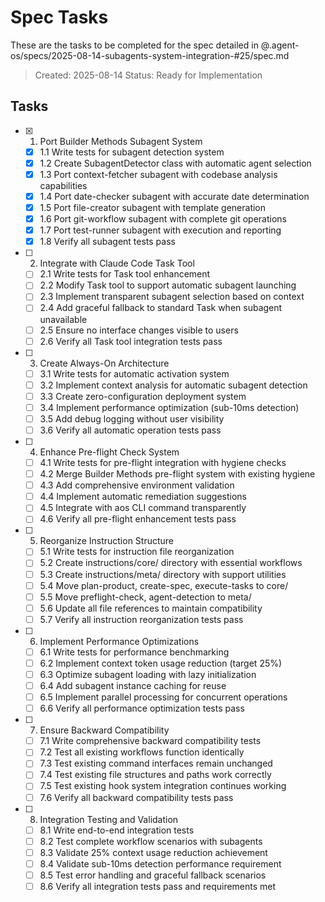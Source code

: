 # Spec Tasks

These are the tasks to be completed for the spec detailed in @.agent-os/specs/2025-08-14-subagents-system-integration-#25/spec.md

> Created: 2025-08-14
> Status: Ready for Implementation

## Tasks

- [x] 1. Port Builder Methods Subagent System
  - [x] 1.1 Write tests for subagent detection system
  - [x] 1.2 Create SubagentDetector class with automatic agent selection
  - [x] 1.3 Port context-fetcher subagent with codebase analysis capabilities
  - [x] 1.4 Port date-checker subagent with accurate date determination
  - [x] 1.5 Port file-creator subagent with template generation
  - [x] 1.6 Port git-workflow subagent with complete git operations
  - [x] 1.7 Port test-runner subagent with execution and reporting
  - [x] 1.8 Verify all subagent tests pass

- [ ] 2. Integrate with Claude Code Task Tool
  - [ ] 2.1 Write tests for Task tool enhancement
  - [ ] 2.2 Modify Task tool to support automatic subagent launching
  - [ ] 2.3 Implement transparent subagent selection based on context
  - [ ] 2.4 Add graceful fallback to standard Task when subagent unavailable
  - [ ] 2.5 Ensure no interface changes visible to users
  - [ ] 2.6 Verify all Task tool integration tests pass

- [ ] 3. Create Always-On Architecture
  - [ ] 3.1 Write tests for automatic activation system
  - [ ] 3.2 Implement context analysis for automatic subagent detection
  - [ ] 3.3 Create zero-configuration deployment system
  - [ ] 3.4 Implement performance optimization (sub-10ms detection)
  - [ ] 3.5 Add debug logging without user visibility
  - [ ] 3.6 Verify all automatic operation tests pass

- [ ] 4. Enhance Pre-flight Check System
  - [ ] 4.1 Write tests for pre-flight integration with hygiene checks
  - [ ] 4.2 Merge Builder Methods pre-flight system with existing hygiene
  - [ ] 4.3 Add comprehensive environment validation
  - [ ] 4.4 Implement automatic remediation suggestions
  - [ ] 4.5 Integrate with aos CLI command transparently
  - [ ] 4.6 Verify all pre-flight enhancement tests pass

- [ ] 5. Reorganize Instruction Structure
  - [ ] 5.1 Write tests for instruction file reorganization
  - [ ] 5.2 Create instructions/core/ directory with essential workflows
  - [ ] 5.3 Create instructions/meta/ directory with support utilities
  - [ ] 5.4 Move plan-product, create-spec, execute-tasks to core/
  - [ ] 5.5 Move preflight-check, agent-detection to meta/
  - [ ] 5.6 Update all file references to maintain compatibility
  - [ ] 5.7 Verify all instruction reorganization tests pass

- [ ] 6. Implement Performance Optimizations
  - [ ] 6.1 Write tests for performance benchmarking
  - [ ] 6.2 Implement context token usage reduction (target 25%)
  - [ ] 6.3 Optimize subagent loading with lazy initialization
  - [ ] 6.4 Add subagent instance caching for reuse
  - [ ] 6.5 Implement parallel processing for concurrent operations
  - [ ] 6.6 Verify all performance optimization tests pass

- [ ] 7. Ensure Backward Compatibility
  - [ ] 7.1 Write comprehensive backward compatibility tests
  - [ ] 7.2 Test all existing workflows function identically
  - [ ] 7.3 Test existing command interfaces remain unchanged
  - [ ] 7.4 Test existing file structures and paths work correctly
  - [ ] 7.5 Test existing hook system integration continues working
  - [ ] 7.6 Verify all backward compatibility tests pass

- [ ] 8. Integration Testing and Validation
  - [ ] 8.1 Write end-to-end integration tests
  - [ ] 8.2 Test complete workflow scenarios with subagents
  - [ ] 8.3 Validate 25% context usage reduction achievement
  - [ ] 8.4 Validate sub-10ms detection performance requirement
  - [ ] 8.5 Test error handling and graceful fallback scenarios
  - [ ] 8.6 Verify all integration tests pass and requirements met